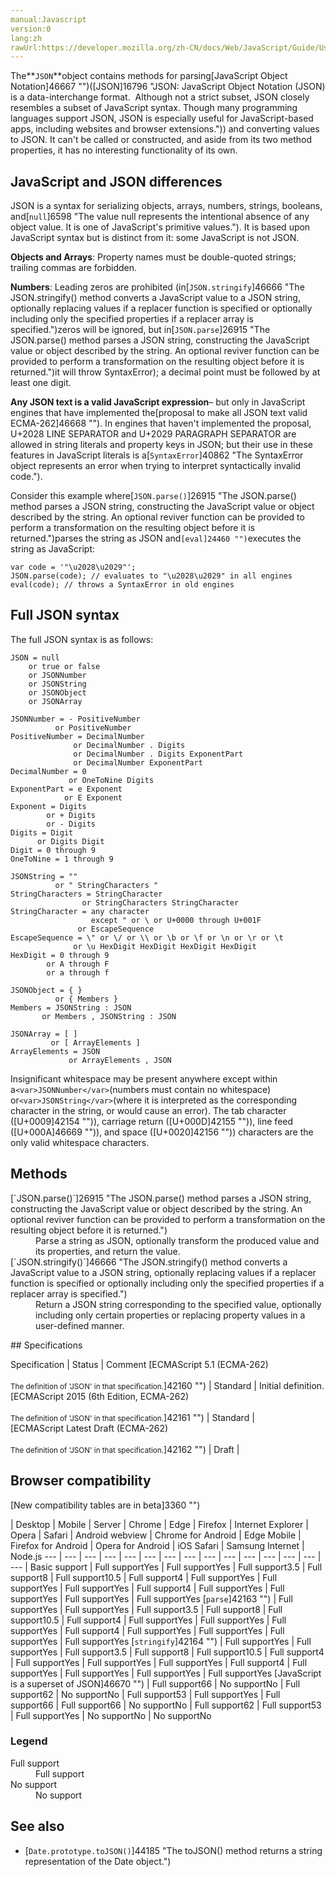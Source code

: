 ```yaml
---
manual:Javascript
version:0
lang:zh
rawUrl:https://developer.mozilla.org/zh-CN/docs/Web/JavaScript/Guide/Using_native_JSON#The_replacer_parameter
---
```






The**`JSON`**object contains methods for parsing[JavaScript Object Notation]46667 "")([JSON]16796 "JSON: JavaScript Object Notation (JSON) is a data-interchange format.  Although not a strict subset, JSON closely resembles a subset of JavaScript syntax. Though many programming languages support JSON, JSON is especially useful for JavaScript-based apps, including websites and browser extensions.")) and converting values to JSON. It can&#39;t be called or constructed, and aside from its two method properties, it has no interesting functionality of its own.


## JavaScript and JSON differences<a name="JavaScript_and_JSON_differences"></a>


JSON is a syntax for serializing objects, arrays, numbers, strings, booleans, and[`null`]6598 "The value null represents the intentional absence of any object value. It is one of JavaScript's primitive values."). It is based upon JavaScript syntax but is distinct from it: some JavaScript is not JSON.



**Objects and Arrays**: Property names must be double-quoted strings; trailing commas are forbidden.



**Numbers**: Leading zeros are prohibited (in[`JSON.stringify`]46666 "The JSON.stringify() method converts a JavaScript value to a JSON string, optionally replacing values if a replacer function is specified or optionally including only the specified properties if a replacer array is specified.")zeros will be ignored, but in[`JSON.parse`]26915 "The JSON.parse() method parses a JSON string, constructing the JavaScript value or object described by the string. An optional reviver function can be provided to perform a transformation on the resulting object before it is returned.")it will throw SyntaxError); a decimal point must be followed by at least one digit.



**Any JSON text is a valid JavaScript expression**– but only in JavaScript engines that have implemented the[proposal to make all JSON text valid ECMA-262]46668 ""). In engines that haven&#39;t implemented the proposal, U+2028 LINE SEPARATOR and U+2029 PARAGRAPH SEPARATOR are allowed in string literals and property keys in JSON; but their use in these features in JavaScript literals is a[`SyntaxError`]40862 "The SyntaxError object represents an error when trying to interpret syntactically invalid code.").



Consider this example where[`JSON.parse()`]26915 "The JSON.parse() method parses a JSON string, constructing the JavaScript value or object described by the string. An optional reviver function can be provided to perform a transformation on the resulting object before it is returned.")parses the string as JSON and`[eval]24460 "")`executes the string as JavaScript:


```
var code = '"\u2028\u2029"';
JSON.parse(code); // evaluates to "\u2028\u2029" in all engines
eval(code); // throws a SyntaxError in old engines
```

## Full JSON syntax<a name="Full_JSON_syntax"></a>


The full JSON syntax is as follows:


```
JSON = null
    or true or false
    or JSONNumber
    or JSONString
    or JSONObject
    or JSONArray

JSONNumber = - PositiveNumber
          or PositiveNumber
PositiveNumber = DecimalNumber
              or DecimalNumber . Digits
              or DecimalNumber . Digits ExponentPart
              or DecimalNumber ExponentPart
DecimalNumber = 0
             or OneToNine Digits
ExponentPart = e Exponent
            or E Exponent
Exponent = Digits
        or + Digits
        or - Digits
Digits = Digit
      or Digits Digit
Digit = 0 through 9
OneToNine = 1 through 9

JSONString = ""
          or " StringCharacters "
StringCharacters = StringCharacter
                or StringCharacters StringCharacter
StringCharacter = any character
                  except " or \ or U+0000 through U+001F
               or EscapeSequence
EscapeSequence = \" or \/ or \\ or \b or \f or \n or \r or \t
              or \u HexDigit HexDigit HexDigit HexDigit
HexDigit = 0 through 9
        or A through F
        or a through f

JSONObject = { }
          or { Members }
Members = JSONString : JSON
       or Members , JSONString : JSON

JSONArray = [ ]
         or [ ArrayElements ]
ArrayElements = JSON
             or ArrayElements , JSON
```


Insignificant whitespace may be present anywhere except within a`<var>JSONNumber</var>`(numbers must contain no whitespace) or`<var>JSONString</var>`(where it is interpreted as the corresponding character in the string, or would cause an error). The tab character ([U+0009]42154 "")), carriage return ([U+000D]42155 "")), line feed ([U+000A]46669 "")), and space ([U+0020]42156 "")) characters are the only valid whitespace characters.


## Methods<a name="Methods"></a>
<dl><dt id=''>[`JSON.parse()`]26915 "The JSON.parse() method parses a JSON string, constructing the JavaScript value or object described by the string. An optional reviver function can be provided to perform a transformation on the resulting object before it is returned.")</dt><dd>Parse a string as JSON, optionally transform the produced value and its properties, and return the value.</dd><dt id=''>[`JSON.stringify()`]46666 "The JSON.stringify() method converts a JavaScript value to a JSON string, optionally replacing values if a replacer function is specified or optionally including only the specified properties if a replacer array is specified.")</dt><dd>Return a JSON string corresponding to the specified value, optionally including only certain properties or replacing property values in a user-defined manner.</dd></dl>
## Specifications<a name="Specifications"></a>

Specification | Status | Comment 
[ECMAScript 5.1 (ECMA-262)<br></br><small>The definition of &#39;JSON&#39; in that specification.</small>]42160 "") | Standard | Initial definition. 
[ECMAScript 2015 (6th Edition, ECMA-262)<br></br><small>The definition of &#39;JSON&#39; in that specification.</small>]42161 "") | Standard |  
[ECMAScript Latest Draft (ECMA-262)<br></br><small>The definition of &#39;JSON&#39; in that specification.</small>]42162 "") | Draft |  


## Browser compatibility<a name="Browser_compatibility"></a>
[New compatibility tables are in beta<i></i>]3360 "")

 | <abbr>Desktop<i></i></abbr> | <abbr>Mobile<i></i></abbr> | <abbr>Server<i></i></abbr> 
 | <abbr>Chrome<i></i></abbr> | <abbr>Edge<i></i></abbr> | <abbr>Firefox<i></i></abbr> | <abbr>Internet Explorer<i></i></abbr> | <abbr>Opera<i></i></abbr> | <abbr>Safari<i></i></abbr> | <abbr>Android webview<i></i></abbr> | <abbr>Chrome for Android<i></i></abbr> | <abbr>Edge Mobile<i></i></abbr> | <abbr>Firefox for Android<i></i></abbr> | <abbr>Opera for Android<i></i></abbr> | <abbr>iOS Safari<i></i></abbr> | <abbr>Samsung Internet<i></i></abbr> | <abbr>Node.js<i></i></abbr> 
 ---  |  ---  |  ---  |  ---  |  ---  |  ---  |  ---  |  ---  |  ---  |  ---  |  ---  |  ---  |  ---  |  ---  |  ---  | 
Basic support | <abbr>Full support</abbr>Yes | <abbr>Full support</abbr>Yes | <abbr>Full support</abbr>3.5 | <abbr>Full support</abbr>8 | <abbr>Full support</abbr>10.5 | <abbr>Full support</abbr>4 | <abbr>Full support</abbr>Yes | <abbr>Full support</abbr>Yes | <abbr>Full support</abbr>Yes | <abbr>Full support</abbr>4 | <abbr>Full support</abbr>Yes | <abbr>Full support</abbr>Yes | <abbr>Full support</abbr>Yes | <abbr>Full support</abbr>Yes 
[`parse`]42163 "") | <abbr>Full support</abbr>Yes | <abbr>Full support</abbr>Yes | <abbr>Full support</abbr>3.5 | <abbr>Full support</abbr>8 | <abbr>Full support</abbr>10.5 | <abbr>Full support</abbr>4 | <abbr>Full support</abbr>Yes | <abbr>Full support</abbr>Yes | <abbr>Full support</abbr>Yes | <abbr>Full support</abbr>4 | <abbr>Full support</abbr>Yes | <abbr>Full support</abbr>Yes | <abbr>Full support</abbr>Yes | <abbr>Full support</abbr>Yes 
[`stringify`]42164 "") | <abbr>Full support</abbr>Yes | <abbr>Full support</abbr>Yes | <abbr>Full support</abbr>3.5 | <abbr>Full support</abbr>8 | <abbr>Full support</abbr>10.5 | <abbr>Full support</abbr>4 | <abbr>Full support</abbr>Yes | <abbr>Full support</abbr>Yes | <abbr>Full support</abbr>Yes | <abbr>Full support</abbr>4 | <abbr>Full support</abbr>Yes | <abbr>Full support</abbr>Yes | <abbr>Full support</abbr>Yes | <abbr>Full support</abbr>Yes 
[JavaScript is a superset of JSON]46670 "") | <abbr>Full support</abbr>66 | <abbr>No support</abbr>No | <abbr>Full support</abbr>62 | <abbr>No support</abbr>No | <abbr>Full support</abbr>53 | <abbr>Full support</abbr>Yes | <abbr>Full support</abbr>66 | <abbr>Full support</abbr>66 | <abbr>No support</abbr>No | <abbr>Full support</abbr>62 | <abbr>Full support</abbr>53 | <abbr>Full support</abbr>Yes | <abbr>No support</abbr>No | <abbr>No support</abbr>No 


### Legend<a name="Legend"></a>
<dl><dt id=''><abbr>Full support</abbr></dt><dd>Full support</dd><dt id=''><abbr>No support</abbr></dt><dd>No support</dd></dl>



## See also<a name="See_also"></a>

* [`Date.prototype.toJSON()`]44185 "The toJSON() method returns a string representation of the Date object.")



